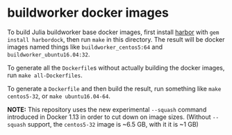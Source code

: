 buildworker docker images
=========================

To build Julia buildworker base docker images, first install [harbor](https://github.com/leethomas/harbor) with `gem install harbordock`, then run `make` in this directory.  The result will be docker images named things like `buildworker_centos5:64` and `buildworker_ubuntu16.04:32`.

To generate all the `Dockerfile`s without actually building the docker images, run `make all-Dockerfiles`.

To generate a `Dockerfile` and then build the result, run something like `make centos5-32`, or `make ubuntu16.04-64`.

**NOTE:** This repository uses the new experimental `--squash` command introduced in Docker 1.13 in order to cut down on image sizes.  (Without `--squash` support, the `centos5-32` image is ~6.5 GB, with it it is ~1 GB)
